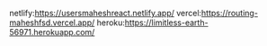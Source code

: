 netlify:https://usersmaheshreact.netlify.app/
vercel:https://routing-maheshfsd.vercel.app/
heroku:https://limitless-earth-56971.herokuapp.com/

